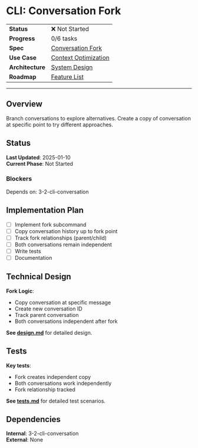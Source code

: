 # CLI: Conversation Fork

| | |
|---|---|
| **Status** | ❌ Not Started |
| **Progress** | 0/6 tasks |
| **Spec** | [Conversation Fork](../../../../../products/anygpt/specs/anygpt/cli/conversation.md) |
| **Use Case** | [Context Optimization](../../../../../products/anygpt/cases/context-optimization.md) |
| **Architecture** | [System Design](../../architecture.md) |
| **Roadmap** | [Feature List](../../roadmap.md) |

---

## Overview

Branch conversations to explore alternatives. Create a copy of conversation at specific point to try different approaches.

## Status

**Last Updated**: 2025-01-10  
**Current Phase**: Not Started

### Blockers
Depends on: 3-2-cli-conversation

## Implementation Plan

- [ ] Implement fork subcommand
- [ ] Copy conversation history up to fork point
- [ ] Track fork relationships (parent/child)
- [ ] Both conversations remain independent
- [ ] Write tests
- [ ] Documentation

## Technical Design

**Fork Logic**:
- Copy conversation at specific message
- Create new conversation ID
- Track parent conversation
- Both conversations independent after fork

**See [design.md](./design.md)** for detailed design.

## Tests

**Key tests**:
- Fork creates independent copy
- Both conversations work independently
- Fork relationship tracked

**See [tests.md](./tests.md)** for detailed test scenarios.

## Dependencies

**Internal**: 3-2-cli-conversation  
**External**: None

